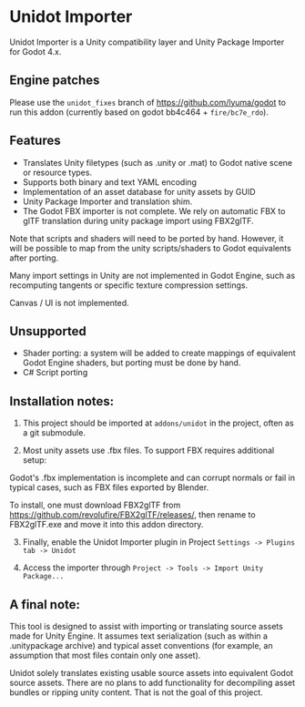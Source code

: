 # Unidot Importer

Unidot Importer is a Unity compatibility layer and Unity Package Importer for Godot 4.x.

## Engine patches

Please use the `unidot_fixes` branch of https://github.com/lyuma/godot to run this addon (currently based on godot bb4c464 + `fire/bc7e_rdo`).

## Features

- Translates Unity filetypes (such as .unity or .mat) to Godot native scene or resource types.
- Supports both binary and text YAML encoding
- Implementation of an asset database for unity assets by GUID
- Unity Package Importer and translation shim.
- The Godot FBX importer is not complete. We rely on automatic FBX to glTF translation during unity package import using FBX2glTF.

Note that scripts and shaders will need to be ported by hand. However, it will be possible to map from the unity scripts/shaders to Godot equivalents after porting.

Many import settings in Unity are not implemented in Godot Engine, such as recomputing tangents or specific texture compression settings.

Canvas / UI is not implemented.

## Unsupported

- Shader porting: a system will be added to create mappings of equivalent Godot Engine shaders, but porting must be done by hand.
- C# Script porting

## Installation notes:

1. This project should be imported at `addons/unidot` in the project, often as a git submodule.

2. Most unity assets use .fbx files. To support FBX requires additional setup:

  Godot's .fbx implementation is incomplete and can corrupt normals or fail in typical cases, such as FBX files exported by Blender.

  To install, one must download FBX2glTF from https://github.com/revolufire/FBX2glTF/releases/, then rename to FBX2glTF.exe and move it into this addon directory.

3. Finally, enable the Unidot Importer plugin in Project `Settings -> Plugins tab -> Unidot`

4. Access the importer through `Project -> Tools -> Import Unity Package...`

## A final note:

This tool is designed to assist with importing or translating source assets made for Unity Engine. It assumes text serialization (such as within a .unitypackage archive) and typical asset conventions (for example, an assumption that most files contain only one asset).

Unidot solely translates existing usable source assets into equivalent Godot source assets. There are no plans to add functionality for decompiling asset bundles or ripping unity content. That is not the goal of this project.
